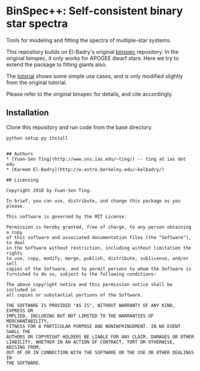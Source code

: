# BinSpec++: Self-consistent binary star spectra
Tools for modeling and fitting the spectra of multiple-star systems. 

This repository builds on El-Badry's original [binspec](https://github.com/kareemelbadry/binspec) repository. In the original binspec, it only works for APOGEE dwarf stars. Here we try to extend the package to fitting giants also.

The [tutorial](https://github.com/tingyuansen/binspec_plus/blob/master/tutorial.ipynb) shows some simple use cases, and is only modified slightly from the original tutorial.

Please refer to the original binspec for details, and cite accordingly.


## Installation
Clone this repository and run code from the base directory.
```
python setup.py install


## Authors
* [Yuan-Sen Ting](http://www.sns.ias.edu/~ting/) -- ting at ias dot edu
* [Kareem El-Badry](http://w.astro.berkeley.edu/~kelbadry/)

## Licensing

Copyright 2018 by Yuan-Sen Ting.

In brief, you can use, distribute, and change this package as you please. 

This software is governed by the MIT License:

Permission is hereby granted, free of charge, to any person obtaining a copy
of this software and associated documentation files (the "Software"), to deal
in the Software without restriction, including without limitation the rights
to use, copy, modify, merge, publish, distribute, sublicense, and/or sell
copies of the Software, and to permit persons to whom the Software is
furnished to do so, subject to the following conditions:

The above copyright notice and this permission notice shall be included in
all copies or substantial portions of the Software.

THE SOFTWARE IS PROVIDED "AS IS", WITHOUT WARRANTY OF ANY KIND, EXPRESS OR
IMPLIED, INCLUDING BUT NOT LIMITED TO THE WARRANTIES OF MERCHANTABILITY,
FITNESS FOR A PARTICULAR PURPOSE AND NONINFRINGEMENT. IN NO EVENT SHALL THE
AUTHORS OR COPYRIGHT HOLDERS BE LIABLE FOR ANY CLAIM, DAMAGES OR OTHER
LIABILITY, WHETHER IN AN ACTION OF CONTRACT, TORT OR OTHERWISE, ARISING FROM,
OUT OF OR IN CONNECTION WITH THE SOFTWARE OR THE USE OR OTHER DEALINGS IN
THE SOFTWARE.



